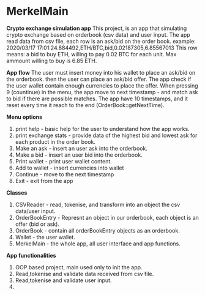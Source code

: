 # MerkelMain
**Crypto exchange simulation app**
This project, is an app that simulating crypto exchange based on orderbook (csv data) and user input.
The app read data from csv file, each row is an ask/bid on the order book.
example: 2020/03/17 17:01:24.884492,ETH/BTC,bid,0.02187305,6.85567013
This row means: a bid to buy ETH, willing to pay 0.02 BTC for each unit. Max ammount willing to buy is 6.85 ETH.

**App flow**
The user must insert money into his wallet to place an ask/bid on the orderbook.
then the user can place an ask/bid offer.
The app check if the user wallet contain enough currencies to place the offer.
When pressing 9 (countinue) in the menu, the app move to next timestamp - and match ask to bid if there are possible matches.
The app have 10 timestamps, and it reset every time it reach to the end (OrderBook::getNextTime).

**Menu options**
1. print help - basic help for the user to understand how the app works.
2. print exchange stats - provide data of the highest bid and lowest ask for each product in the order book.
3. Make an ask - insert an user ask into the orderbook.
4. Make a bid - insert an user bid into the orderbook.
5. Print wallet - print user wallet content.
6. Add to wallet - insert currencies into wallet
9. Continue - move to the next timestamp
0. Exit - exit from the app

**Classes**
1. CSVReader - read, tokenise, and transform into an object the csv data/user input.
2. OrderBookEntry  - Represnt an object in our orderbook, each object is an offer (bid or ask).
3. OrderBook - contain all orderBookEntry objects as an orderbook.
4. Wallet - the user wallet.
5. MerkelMain - the whole app, all user interface and app functions.

**App functionalities**
1. OOP based project, main used only to init the app.
2. Read,tokenise and validate data received from csv file.
3. Read,tokenise and validate user input.
4. 




